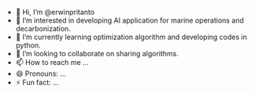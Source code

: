 - 👋 Hi, I’m @erwinpritanto
- 👀 I’m interested in developing AI application for marine operations and decarbonization.
- 🌱 I’m currently learning optimization algorithm and developing codes in python.
- 💞️ I’m looking to collaborate on sharing algorithms.
- 📫 How to reach me ...
- 😄 Pronouns: ...
- ⚡ Fun fact: ...

<!---
erwinpritanto/erwinpritanto is a ✨ special ✨ repository because its `README.md` (this file) appears on your GitHub profile.
You can click the Preview link to take a look at your changes.
--->
